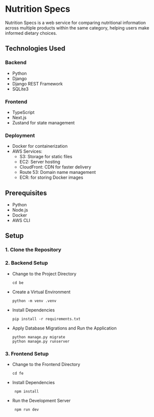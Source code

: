 # Nutrition Specs

Nutrition Specs is a web service for comparing nutritional information across multiple products within the same category, helping users make informed dietary choices.

## Technologies Used

### Backend

- Python
- Django
- Django REST Framework
- SQLite3

### Frontend

- TypeScript
- Next.js
- Zustand for state management

### Deployment

- Docker for containerization
- AWS Services:
  - S3: Storage for static files
  - EC2: Server hosting
  - CloudFront: CDN for faster delivery
  - Route 53: Domain name management
  - ECR: for storing Docker images

## Prerequisites

- Python
- Node.js
- Docker
- AWS CLI

## Setup

### 1. Clone the Repository

### 2. Backend Setup

- Change to the Project Directory

  ```
  cd be
  ```

- Create a Virtual Environment

  ```
  python -m venv .venv
  ```

- Install Dependencies

  ```
  pip install -r requirements.txt
  ```

- Apply Database Migrations and Run the Application

  ```
  python manage.py migrate
  python manage.py runserver
  ```

### 3. Frontend Setup

- Change to the Frontend Directory

  ```
  cd fe
  ```

- Install Dependencies

  ```
   npm install
  ```

- Run the Development Server

  ```
   npm run dev
  ```
